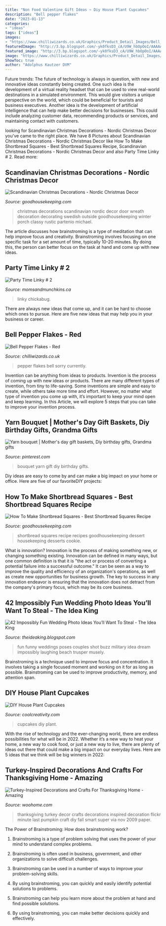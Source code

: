 ```yaml
---
title: "Non Food Valentine Gift Ideas ~ Diy House Plant Cupcakes"
description: "Bell pepper flakes"
date: "2023-01-13"
categories:
- "ideas"
tags: ["ideas"]
images:
- "https://www.chilliwizards.co.uk/Graphics/Product_Detail_Images/Bell_Pepper_Flakes_Red_Cropped1.jpg"
featuredImage: "http://3.bp.blogspot.com/-yk0fksD3_cA/U9W_hbOpOoI/AAAAAAAAdAY/NfOTGXV9BfE/s1600/43.jpg"
featured_image: "http://3.bp.blogspot.com/-yk0fksD3_cA/U9W_hbOpOoI/AAAAAAAAdAY/NfOTGXV9BfE/s1600/43.jpg"
image: "https://www.chilliwizards.co.uk/Graphics/Product_Detail_Images/Bell_Pepper_Flakes_Red_Cropped1.jpg"
ShowToc: true
author: "Adolphus Kautzer DVM"
---
```



Future trends:
The future of technology is always in question, with new and innovative ideas constantly being created. One such idea is the development of a virtual reality headset that can be used to view real-world destinations in a simulated environment. This would give visitors a unique perspective on the world, which could be beneficial for tourists and business executives. Another idea is the development of artificial intelligence that can help make better decisions for businesses. This could include analyzing customer data, recommending products or services, and maintaining contact with customers.

	

		
looking for Scandinavian Christmas Decorations - Nordic Christmas Decor you've came to the right place. We have 8 Pictures about Scandinavian Christmas Decorations - Nordic Christmas Decor like How To Make Shortbread Squares - Best Shortbread Squares Recipe, Scandinavian Christmas Decorations - Nordic Christmas Decor and also Party Time Linky # 2. Read more:
		
    
## Scandinavian Christmas Decorations - Nordic Christmas Decor

<img loading=lazy src="http://ghk.h-cdn.co/assets/16/46/wheat-wreath.jpg" onerror="this.onerror=null;this.src='https://tse3.mm.bing.net/th?id=OIP.l6LD2K3xmoJNZrFsKjU4fAHaLH&amp;pid=15.1';" alt="Scandinavian Christmas Decorations - Nordic Christmas Decor">

_Source: goodhousekeeping.com_

>christmas decorations scandinavian nordic decor door wreath decoration decorating swedish outside goodhousekeeping winter porch classy rustic partenio michael. 

	

The article discusses how brainstroming is a type of meditation that can help improve focus and creativity. Brainstroming involves focusing on one specific task for a set amount of time, typically 10-20 minutes. By doing this, the person can better focus on the task at hand and come up with new ideas.

    
## Party Time Linky # 2

<img loading=lazy src="https://www.momsandmunchkins.ca/wp-content/uploads/2013/08/mimis.jpg" onerror="this.onerror=null;this.src='https://tse4.mm.bing.net/th?id=OIP.dSCZ_Xvri07WTg75f0-lKwAAAA&amp;pid=15.1';" alt="Party Time Linky # 2">

_Source: momsandmunchkins.ca_

>linky chickabug. 

	

There are always new ideas that come up, and it can be hard to choose which ones to pursue. Here are five new ideas that may help you in your business or career.

    
## Bell Pepper Flakes - Red

<img loading=lazy src="https://www.chilliwizards.co.uk/Graphics/Product_Detail_Images/Bell_Pepper_Flakes_Red_Cropped1.jpg" onerror="this.onerror=null;this.src='https://tse2.mm.bing.net/th?id=OIP.RleOOx9cmCk2IuY4vPRGFgHaHa&amp;pid=15.1';" alt="Bell Pepper Flakes - Red">

_Source: chilliwizards.co.uk_

>pepper flakes bell sorry currently. 

	

Invention can be anything from ideas to products.
Invention is the process of coming up with new ideas or products. There are many different types of invention, from tiny to life-saving. Some inventions are simple and easy to create, while others take more time and effort. However, no matter what type of invention you come up with, it’s important to keep your mind open and keep learning. In this Article, we will explore 5 steps that you can take to improve your invention process.

    
## Yarn Bouquet | Mother&#039;s Day Gift Baskets, Diy Birthday Gifts, Grandma Gifts

<img loading=lazy src="https://i.pinimg.com/736x/e5/1f/08/e51f08200146e4a4fe1d4a010d094619.jpg" onerror="this.onerror=null;this.src='https://tse2.mm.bing.net/th?id=OIP.ivggOYM3aS9cvjZZ9iTgoQHaJF&amp;pid=15.1';" alt="Yarn bouquet | Mother&#039;s day gift baskets, Diy birthday gifts, Grandma gifts">

_Source: pinterest.com_

>bouquet yarn gift diy birthday gifts. 

	

Diy ideas are easy to come by and can make a big impact on your home or office. Here are five of our favoriteDIY projects: 

    
## How To Make Shortbread Squares - Best Shortbread Squares Recipe

<img loading=lazy src="https://hips.hearstapps.com/ghk.h-cdn.co/assets/17/46/3200x1600/landscape-1510944309-shortbread-squares-index-ghk-1217.jpg?resize=1200:*" onerror="this.onerror=null;this.src='https://tse2.mm.bing.net/th?id=OIP.6asxzgsmBlXNlcoMRyQYygHaDt&amp;pid=15.1';" alt="How To Make Shortbread Squares - Best Shortbread Squares Recipe">

_Source: goodhousekeeping.com_

>shortbread squares recipe recipes goodhousekeeping dessert housekeeping desserts cookie. 

	

What is innovation?
Innovation is the process of making something new, or changing something existing. Innovation can be defined in many ways, but one common definition is that it is "the act or process of converting a potential failure into a successful outcome." 
It can be seen as a way to improve the quality and efficiency of an organization's operations, as well as create new opportunities for business growth. 
The key to success in any innovation endeavor is ensuring that the innovation does not detract from the company's primary focus, which may be its core business.

    
## 42 Impossibly Fun Wedding Photo Ideas You’ll Want To Steal - The Idea King

<img loading=lazy src="http://3.bp.blogspot.com/-yk0fksD3_cA/U9W_hbOpOoI/AAAAAAAAdAY/NfOTGXV9BfE/s1600/43.jpg" onerror="this.onerror=null;this.src='https://tse2.mm.bing.net/th?id=OIP.f4iEw4YaVAJ3D7wVXxoYrQHaLH&amp;pid=15.1';" alt="42 Impossibly Fun Wedding Photo Ideas You’ll Want To Steal - The Idea King">

_Source: theideaking.blogspot.com_

>fun funny weddings poses couples shot buzz military idea dream impossibly laughing beach trusper musely. 

	

Brainstroming is a technique used to improve focus and concentration. It involves taking a single focused moment and working on it for as long as possible. Brainstroming can be used to improve productivity, memory, and attention span.

    
## DIY House Plant Cupcakes

<img loading=lazy src="https://coolcreativity.com/wp-content/uploads/2014/07/diy-house-plant-cupcakes-4.jpg" onerror="this.onerror=null;this.src='https://tse1.mm.bing.net/th?id=OIP.80C4VMmHE2zIF4t1Vu2t8QHaKm&amp;pid=15.1';" alt="DIY House Plant Cupcakes">

_Source: coolcreativity.com_

>cupcakes diy plant. 

	

With the rise of technology and the ever-changing world, there are endless possibilities for what will be in 2022. Whether it’s a new way to heat your home, a new way to cook food, or just a new way to live, there are plenty of ideas out there that could make a big impact on our everyday lives. Here are 5 ideas that we think will be big winners in 2022: 

    
## Turkey-Inspired Decorations And Crafts For Thanksgiving Home - Amazing

<img loading=lazy src="http://www.woohome.com/wp-content/uploads/2015/11/turkey-inspired-decoration-and-craft-14.jpg" onerror="this.onerror=null;this.src='https://tse3.mm.bing.net/th?id=OIP.3O0pJ6mPA6pFLDIpeRqKrQHaNN&amp;pid=15.1';" alt="Turkey-Inspired Decorations and Crafts For Thanksgiving Home - Amazing">

_Source: woohome.com_

>thanksgiving turkey decor crafts decorations inspired decoration flickr minute last pumpkin craft diy fall smart super via nov 2009 paper. 

	

The Power of Brainstroming: How does brainstroming work?
1. Brainstroming is a type of problem solving that uses the power of your mind to understand complex problems.
2. Brainstroming is often used in business, government, and other organizations to solve difficult challenges.

3. Brainstroming can be used in a number of ways to improve your problem-solving skills.

4. By using brainstroming, you can quickly and easily identify potential solutions to problems.

5. Brainstroming can help you learn more about the problem at hand and find possible solutions.

6. By using brainstroming, you can make better decisions quickly and effectively.

